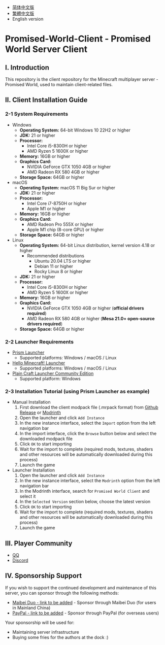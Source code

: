 - [简体中文版](./README.md)
- [繁體中文版](./README_TW.md)
- English version

# Promised-World-Client - Promised World Server Client

## I. Introduction
This repository is the client repository for the Minecraft multiplayer server - Promised World, used to maintain client-related files.

## II. Client Installation Guide
### 2-1 System Requirements
- Windows
  - **Operating System:** 64-bit Windows 10 22H2 or higher
  - **JDK:** 21 or higher
  - **Processor:**
    - Intel Core i5-8300H or higher
    - AMD Ryzen 5 1600X or higher
  - **Memory:** 16GB or higher
  - **Graphics Card:**
    - NVIDIA GeForce GTX 1050 4GB or higher
    - AMD Radeon RX 580 4GB or higher
  - **Storage Space:** 64GB or higher
- macOS
  - **Operating System:** macOS 11 Big Sur or higher
  - **JDK:** 21 or higher
  - **Processor:**
    - Intel Core i7-8750H or higher
    - Apple M1 or higher
  - **Memory:** 16GB or higher
  - **Graphics Card:**
    - AMD Radeon Pro 555X or higher
    - Apple M1 chip (8-core GPU) or higher
  - **Storage Space:** 64GB or higher
- Linux
  - **Operating System:** 64-bit Linux distribution, kernel version 4.18 or higher
    - Recommended distributions
      - Ubuntu 20.04 LTS or higher
      - Debian 11 or higher
      - Rocky Linux 8 or higher
  - **JDK:** 21 or higher
  - **Processor:**
    - Intel Core i5-8300H or higher
    - AMD Ryzen 5 1600X or higher
  - **Memory:** 16GB or higher
  - **Graphics Card:**
    - NVIDIA GeForce GTX 1050 4GB or higher (**official drivers required**)
    - AMD Radeon RX 580 4GB or higher (**Mesa 21.0+ open-source drivers required**)
  - **Storage Space:** 64GB or higher

### 2-2 Launcher Requirements
- [Prism Launcher](https://prismlauncher.org/)
  - Supported platforms: Windows / macOS / Linux
- [Hello Minecraft! Launcher](https://hmcl.huangyuhui.net/)
  - Supported platforms: Windows / macOS / Linux
- [Plain Craft Launcher Community Edition](https://www.pclc.cc/projects/pcl-ce/)
  - Supported platform: Windows

### 2-3 Installation Tutorial (using Prism Launcher as example)
- Manual Installation
  1. First download the client modpack file (.mrpack format) from [Github Release](https://github.com/Star-River-Studios/Promised-World-Client/releases/latest) or [Modrinth](https://modrinth.com/project/promised-world-client/versions)
  2. Open the launcher and click `Add Instance`
  3. In the new instance interface, select the `Import` option from the left navigation bar
  4. In the import interface, click the `Browse` button below and select the downloaded modpack file
  5. Click `OK` to start importing
  6. Wait for the import to complete (required mods, textures, shaders and other resources will be automatically downloaded during this process)
  7. Launch the game
- Launcher Installation
  1. Open the launcher and click `Add Instance`
  2. In the new instance interface, select the `Modrinth` option from the left navigation bar
  3. In the Modrinth interface, search for `Promised World Client` and select it
  4. In the `Selected Version` section below, choose the latest version
  5. Click `OK` to start importing
  6. Wait for the import to complete (required mods, textures, shaders and other resources will be automatically downloaded during this process)
  7. Launch the game

## III. Player Community
- [QQ](https://qm.qq.com/q/qZ2TJ0lZdK)
- [Discord](https://discord.gg/j275P4PRzP)

## IV. Sponsorship Support
If you wish to support the continued development and maintenance of this server, you can sponsor through the following methods:

- [Maibei Duo - link to be added](#) - Sponsor through Maibei Duo (for users in Mainland China)
- [PayPal - link to be added](#) - Sponsor through PayPal (for overseas users)

Your sponsorship will be used for:
- Maintaining server infrastructure
- Buying some fries for the authors at the dock :)